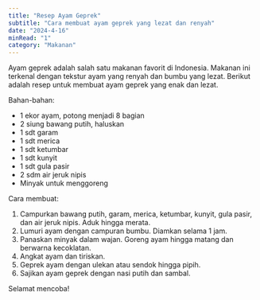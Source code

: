 ```yaml
---
title: "Resep Ayam Geprek"
subtitle: "Cara membuat ayam geprek yang lezat dan renyah"
date: "2024-4-16"
minRead: "1"
category: "Makanan"
---
```


Ayam geprek adalah salah satu makanan favorit di Indonesia. Makanan ini terkenal dengan tekstur ayam yang renyah dan bumbu yang lezat. Berikut adalah resep untuk membuat ayam geprek yang enak dan lezat.

Bahan-bahan:
- 1 ekor ayam, potong menjadi 8 bagian
- 2 siung bawang putih, haluskan
- 1 sdt garam
- 1 sdt merica
- 1 sdt ketumbar
- 1 sdt kunyit
- 1 sdt gula pasir
- 2 sdm air jeruk nipis
- Minyak untuk menggoreng

Cara membuat:
1. Campurkan bawang putih, garam, merica, ketumbar, kunyit, gula pasir, dan air jeruk nipis. Aduk hingga merata.
2. Lumuri ayam dengan campuran bumbu. Diamkan selama 1 jam.
3. Panaskan minyak dalam wajan. Goreng ayam hingga matang dan berwarna kecoklatan.
4. Angkat ayam dan tiriskan.
5. Geprek ayam dengan ulekan atau sendok hingga pipih.
6. Sajikan ayam geprek dengan nasi putih dan sambal.

Selamat mencoba!
